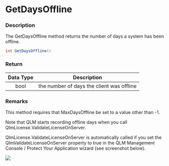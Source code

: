 # GetDaysOffline

### Description

The GetDaysOffline method returns the number of days a system has been offline.

```c#
int GetDaysOffline()
```

### Return

| Data Type | Description                               |
| :-------: | ----------------------------------------- |
|    bool   | the number of days the client was offline |

### Remarks

This method requires that MaxDaysOffline be set to a value other than -1.

Note that QLM starts recording offline days when you call QlmLicense.ValidateLicenseOnServer.

QlmLicense.ValidateLicenseOnServer is automatically called if you set the QlmValidateLicenseOnServer property to true in the QLM Management Console / Protect Your Application wizard (see screenshot below).

![](https://files.readme.io/7948fc3-image.png)
